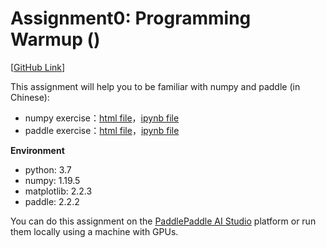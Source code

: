 # Assignment0: Programming Warmup ()
[[GitHub Link](https://github.com/dasepli/PRML-Spring22-FDU/tree/main/assignment0)]

This assignment will help you to be familiar with numpy and paddle (in Chinese): 
- numpy exercise：[html file](./numpy_warmup.html)，[ipynb file](./numpy_warmup.ipynb)
- paddle exercise：[html file](./paddle_warmup.html)，[ipynb file](./paddle_warmup.ipynb)


**Environment**
- python: 3.7
- numpy: 1.19.5
- matplotlib: 2.2.3
- paddle: 2.2.2

You can do this assignment on the [PaddlePaddle AI Studio](https://aistudio.baidu.com/aistudio/index) platform or run them locally using a machine with GPUs.
